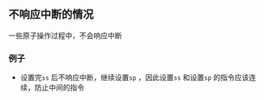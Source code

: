 ##  不响应中断的情况
一些原子操作过程中，不会响应中断

###   例子
* 设置完`ss` 后不响应中断，继续设置`sp` ，因此设置`ss` 和设置`sp` 的指令应该连续，防止中间的指令
